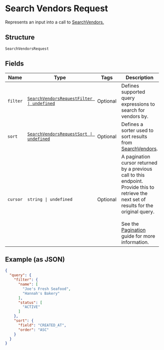 
# Search Vendors Request

Represents an input into a call to [SearchVendors.](../../doc/api/vendors.md#search-vendors)

## Structure

`SearchVendorsRequest`

## Fields

| Name | Type | Tags | Description |
|  --- | --- | --- | --- |
| `filter` | [`SearchVendorsRequestFilter \| undefined`](../../doc/models/search-vendors-request-filter.md) | Optional | Defines supported query expressions to search for vendors by. |
| `sort` | [`SearchVendorsRequestSort \| undefined`](../../doc/models/search-vendors-request-sort.md) | Optional | Defines a sorter used to sort results from [SearchVendors](../../doc/api/vendors.md#search-vendors). |
| `cursor` | `string \| undefined` | Optional | A pagination cursor returned by a previous call to this endpoint.<br>Provide this to retrieve the next set of results for the original query.<br><br>See the [Pagination](https://developer.squareup.com/docs/working-with-apis/pagination) guide for more information. |

## Example (as JSON)

```json
{
  "query": {
    "filter": {
      "name": [
        "Joe's Fresh Seafood",
        "Hannah's Bakery"
      ],
      "status": [
        "ACTIVE"
      ]
    },
    "sort": {
      "field": "CREATED_AT",
      "order": "ASC"
    }
  }
}
```

